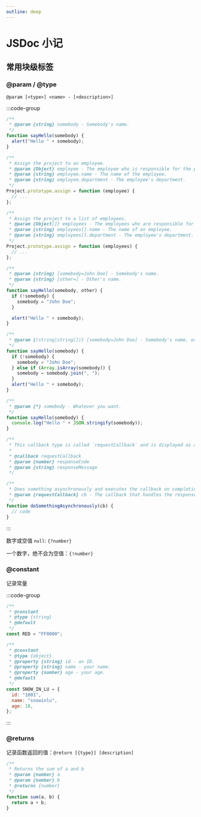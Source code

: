 ```yaml
---
outline: deep
---
```


# JSDoc 小记

## 常用块级标签

### @param / @type

`@param [<type>] <name> - [<description>]`

:::code-group

```js [Basic]
/**
 * @param {string} somebody - Somebody's name.
 */
function sayHello(somebody) {
  alert("Hello " + somebody);
}
```

```js [Object's property]
/**
 * Assign the project to an employee.
 * @param {Object} employee - The employee who is responsible for the project.
 * @param {string} employee.name - The name of the employee.
 * @param {string} employee.department - The employee's department.
 */
Project.prototype.assign = function (employee) {
  // ...
};
```

```js [Object[]'s property]
/**
 * Assign the project to a list of employees.
 * @param {Object[]} employees - The employees who are responsible for the project.
 * @param {string} employees[].name - The name of an employee.
 * @param {string} employees[].department - The employee's department.
 */
Project.prototype.assign = function (employees) {
  // ...
};
```

```js [Option / Default]
/**
 * @param {string} [somebody=John Doe] - Somebody's name.
 * @param {string} [other=] - Other's name.
 */
function sayHello(somebody, other) {
  if (!somebody) {
    somebody = "John Doe";
  }

  alert("Hello " + somebody);
}
```

```js [Option Type]
/**
 * @param {(string|string[])} [somebody=John Doe] - Somebody's name, or an array of names.
 */
function sayHello(somebody) {
  if (!somebody) {
    somebody = "John Doe";
  } else if (Array.isArray(somebody)) {
    somebody = somebody.join(", ");
  }
  alert("Hello " + somebody);
}
```

```js [Any]
/**
 * @param {*} somebody - Whatever you want.
 */
function sayHello(somebody) {
  console.log("Hello " + JSON.stringify(somebody));
}
```

```js [callback]
/**
 * This callback type is called `requestCallback` and is displayed as a global symbol.
 *
 * @callback requestCallback
 * @param {number} responseCode
 * @param {string} responseMessage
 */

/**
 * Does something asynchronously and executes the callback on completion.
 * @param {requestCallback} cb - The callback that handles the response.
 */
function doSomethingAsynchronously(cb) {
  // code
}
```

:::

数字或空值 `null`: `{?number}`

一个数字，绝不会为空值：`{!number}`

### @constant

记录常量

:::code-group

```js [basic]
/**
 * @constant
 * @type {string}
 * @default
 */
const RED = "FF0000";
```

```js [object]
/**
 * @constant
 * @type {object}
 * @property {string} id - an ID.
 * @property {string} name - your name.
 * @property {number} age - your age.
 * @default
 */
const SNOW_IN_LU = {
  id: "1001",
  name: "snowinlu",
  age: 18,
};
```

:::

### @returns

记录函数返回的值：`@return [{type}] [description]`

```js
/**
 * Returns the sum of a and b
 * @param {number} a
 * @param {number} b
 * @returns {number}
 */
function sum(a, b) {
  return a + b;
}
```

